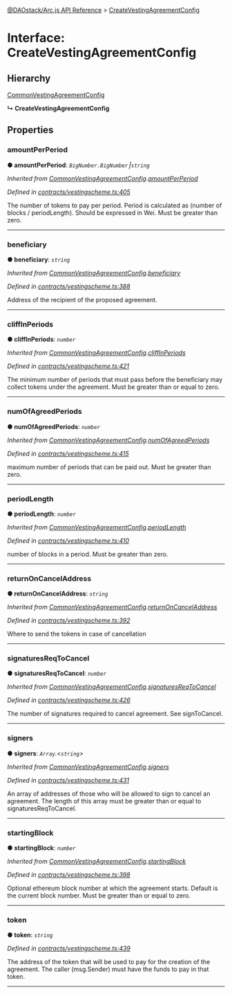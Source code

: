 [@DAOstack/Arc.js API Reference](../README.md) > [CreateVestingAgreementConfig](../interfaces/createvestingagreementconfig.md)



# Interface: CreateVestingAgreementConfig

## Hierarchy


 [CommonVestingAgreementConfig](commonvestingagreementconfig.md)

**↳ CreateVestingAgreementConfig**








## Properties
<a id="amountperperiod"></a>

###  amountPerPeriod

**●  amountPerPeriod**:  *`BigNumber.BigNumber`⎮`string`* 

*Inherited from [CommonVestingAgreementConfig](commonvestingagreementconfig.md).[amountPerPeriod](commonvestingagreementconfig.md#amountperperiod)*

*Defined in [contracts/vestingscheme.ts:405](https://github.com/daostack/arc.js/blob/6909d59/lib/contracts/vestingscheme.ts#L405)*



The number of tokens to pay per period. Period is calculated as (number of blocks / periodLength). Should be expressed in Wei. Must be greater than zero.




___

<a id="beneficiary"></a>

###  beneficiary

**●  beneficiary**:  *`string`* 

*Inherited from [CommonVestingAgreementConfig](commonvestingagreementconfig.md).[beneficiary](commonvestingagreementconfig.md#beneficiary)*

*Defined in [contracts/vestingscheme.ts:388](https://github.com/daostack/arc.js/blob/6909d59/lib/contracts/vestingscheme.ts#L388)*



Address of the recipient of the proposed agreement.




___

<a id="cliffinperiods"></a>

###  cliffInPeriods

**●  cliffInPeriods**:  *`number`* 

*Inherited from [CommonVestingAgreementConfig](commonvestingagreementconfig.md).[cliffInPeriods](commonvestingagreementconfig.md#cliffinperiods)*

*Defined in [contracts/vestingscheme.ts:421](https://github.com/daostack/arc.js/blob/6909d59/lib/contracts/vestingscheme.ts#L421)*



The minimum number of periods that must pass before the beneficiary may collect tokens under the agreement. Must be greater than or equal to zero.




___

<a id="numofagreedperiods"></a>

###  numOfAgreedPeriods

**●  numOfAgreedPeriods**:  *`number`* 

*Inherited from [CommonVestingAgreementConfig](commonvestingagreementconfig.md).[numOfAgreedPeriods](commonvestingagreementconfig.md#numofagreedperiods)*

*Defined in [contracts/vestingscheme.ts:415](https://github.com/daostack/arc.js/blob/6909d59/lib/contracts/vestingscheme.ts#L415)*



maximum number of periods that can be paid out. Must be greater than zero.




___

<a id="periodlength"></a>

###  periodLength

**●  periodLength**:  *`number`* 

*Inherited from [CommonVestingAgreementConfig](commonvestingagreementconfig.md).[periodLength](commonvestingagreementconfig.md#periodlength)*

*Defined in [contracts/vestingscheme.ts:410](https://github.com/daostack/arc.js/blob/6909d59/lib/contracts/vestingscheme.ts#L410)*



number of blocks in a period. Must be greater than zero.




___

<a id="returnoncanceladdress"></a>

###  returnOnCancelAddress

**●  returnOnCancelAddress**:  *`string`* 

*Inherited from [CommonVestingAgreementConfig](commonvestingagreementconfig.md).[returnOnCancelAddress](commonvestingagreementconfig.md#returnoncanceladdress)*

*Defined in [contracts/vestingscheme.ts:392](https://github.com/daostack/arc.js/blob/6909d59/lib/contracts/vestingscheme.ts#L392)*



Where to send the tokens in case of cancellation




___

<a id="signaturesreqtocancel"></a>

###  signaturesReqToCancel

**●  signaturesReqToCancel**:  *`number`* 

*Inherited from [CommonVestingAgreementConfig](commonvestingagreementconfig.md).[signaturesReqToCancel](commonvestingagreementconfig.md#signaturesreqtocancel)*

*Defined in [contracts/vestingscheme.ts:426](https://github.com/daostack/arc.js/blob/6909d59/lib/contracts/vestingscheme.ts#L426)*



The number of signatures required to cancel agreement. See signToCancel.




___

<a id="signers"></a>

###  signers

**●  signers**:  *`Array`.<`string`>* 

*Inherited from [CommonVestingAgreementConfig](commonvestingagreementconfig.md).[signers](commonvestingagreementconfig.md#signers)*

*Defined in [contracts/vestingscheme.ts:431](https://github.com/daostack/arc.js/blob/6909d59/lib/contracts/vestingscheme.ts#L431)*



An array of addresses of those who will be allowed to sign to cancel an agreement. The length of this array must be greater than or equal to signaturesReqToCancel.




___

<a id="startingblock"></a>

###  startingBlock

**●  startingBlock**:  *`number`* 

*Inherited from [CommonVestingAgreementConfig](commonvestingagreementconfig.md).[startingBlock](commonvestingagreementconfig.md#startingblock)*

*Defined in [contracts/vestingscheme.ts:398](https://github.com/daostack/arc.js/blob/6909d59/lib/contracts/vestingscheme.ts#L398)*



Optional ethereum block number at which the agreement starts. Default is the current block number. Must be greater than or equal to zero.




___

<a id="token"></a>

###  token

**●  token**:  *`string`* 

*Defined in [contracts/vestingscheme.ts:439](https://github.com/daostack/arc.js/blob/6909d59/lib/contracts/vestingscheme.ts#L439)*



The address of the token that will be used to pay for the creation of the agreement. The caller (msg.Sender) must have the funds to pay in that token.




___


